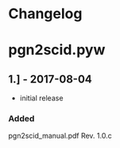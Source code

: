 # Changelog

# pgn2scid.pyw
## 1.] - 2017-08-04
- initial release
### Added
pgn2scid_manual.pdf Rev. 1.0.c
